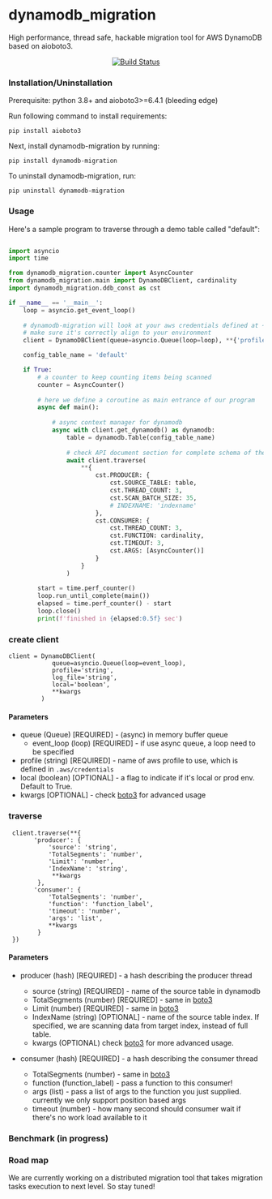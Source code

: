 # dynamodb_migration
High performance, thread safe, hackable migration tool for AWS DynamoDB based on aioboto3.
<p align="center">
<a href="https://travis-ci/holyshipt/dynamodb_migration"><img alt="Build Status" src="https://travis-ci.org/holyshipt/dynamodb_migration.svg?branch=master"></a>
</p>

### Installation/Uninstallation
Prerequisite: python 3.8+ and aioboto3>=6.4.1 (bleeding edge)

Run following command to install requirements:

`pip install aioboto3`

Next, install dynamodb-migration by running:

`pip install dynamodb-migration`

To uninstall dynamodb-migration, run:

`pip uninstall dynamodb-migration`

### Usage

Here's a sample program to traverse through a demo table called "default":
```python

import asyncio
import time

from dynamodb_migration.counter import AsyncCounter
from dynamodb_migration.main import DynamoDBClient, cardinality
import dynamodb_migration.ddb_const as cst

if __name__ == '__main__':
    loop = asyncio.get_event_loop()
    
    # dynamodb-migration will look at your aws credentials defined at ~/.aws/credentials and pick up a profile named 'prod-api'
    # make sure it's correctly align to your environment
    client = DynamoDBClient(queue=asyncio.Queue(loop=loop), **{'profile': 'prod-api'})

    config_table_name = 'default'

    if True:
        # a counter to keep counting items being scanned
        counter = AsyncCounter()
        
        # here we define a coroutine as main entrance of our program
        async def main():
        
            # async context manager for dynamodb 
            async with client.get_dynamodb() as dynamodb:
                table = dynamodb.Table(config_table_name)
                
                # check API document section for complete schema of the parameters 
                await client.traverse(
                    **{
                        cst.PRODUCER: {
                            cst.SOURCE_TABLE: table,
                            cst.THREAD_COUNT: 3,
                            cst.SCAN_BATCH_SIZE: 35,
                            # INDEXNAME: 'indexname'
                        },
                        cst.CONSUMER: {
                            cst.THREAD_COUNT: 3,
                            cst.FUNCTION: cardinality,
                            cst.TIMEOUT: 3,
                            cst.ARGS: [AsyncCounter()]
                        }
                    }
                )
        
        start = time.perf_counter()
        loop.run_until_complete(main())
        elapsed = time.perf_counter() - start
        loop.close()
        print(f'finished in {elapsed:0.5f} sec')
```

### create client
```
client = DynamoDBClient(
            queue=asyncio.Queue(loop=event_loop), 
            profile='string',
            log_file='string',
            local='boolean',
            **kwargs
         )
```

#### Parameters
* queue (Queue) [REQUIRED] - (async) in memory buffer queue 
    * event_loop (loop) [REQUIRED] - if use async queue, a loop need to be specified
* profile (string) [REQUIRED] - name of aws profile to use, which is defined in `.aws/credentials`
* local (boolean) [OPTIONAL] - a flag to indicate if it's local or prod env. Default to True.
* kwargs [OPTIONAL] - check [boto3](https://boto3.amazonaws.com/v1/documentation/api/latest/reference/services/dynamodb.html#client) for advanced usage

### traverse
```
 client.traverse(**{
       'producer': {
           'source': 'string',
           'TotalSegments': 'number',
           'Limit': 'number',
           'IndexName': 'string',
            **kwargs
        },
       'consumer': {
           'TotalSegments': 'number',
           'function': 'function_label',
           'timeout': 'number',
           'args': 'list',
           **kwargs
        }
 })
```

#### Parameters
* producer (hash) [REQUIRED] - a hash describing the producer thread
    * source (string) [REQUIRED] - name of the source table in dynamodb
    * TotalSegments (number) [REQUIRED] - same in [boto3](https://boto3.amazonaws.com/v1/documentation/api/latest/reference/services/dynamodb.html#DynamoDB.Client.scan)
    * Limit (number) [REQUIRED] - same in [boto3](https://boto3.amazonaws.com/v1/documentation/api/latest/reference/services/dynamodb.html#DynamoDB.Client.scan)
    * IndexName (string) [OPTIONAL] - name of the source table index. If specified, we are scanning data from target index, instead of full table. 
    * kwargs (OPTIONAL) check [boto3](https://boto3.amazonaws.com/v1/documentation/api/latest/reference/services/dynamodb.html#DynamoDB.Client.scan) for more advanced usage.
    
* consumer (hash) [REQUIRED] - a hash describing the consumer thread
    * TotalSegments (number) - same in [boto3](https://boto3.amazonaws.com/v1/documentation/api/latest/reference/services/dynamodb.html#DynamoDB.Client.scan)
    * function (function_label) - pass a function to this consumer!
    * args (list) - pass a list of args to the function you just supplied. currently we only support position based args
    * timeout (number) - how many second should consumer wait if there's no work load available to it

### Benchmark (in progress)

### Road map
We are currently working on a distributed migration tool that takes migration tasks execution to next level. So stay tuned!  


